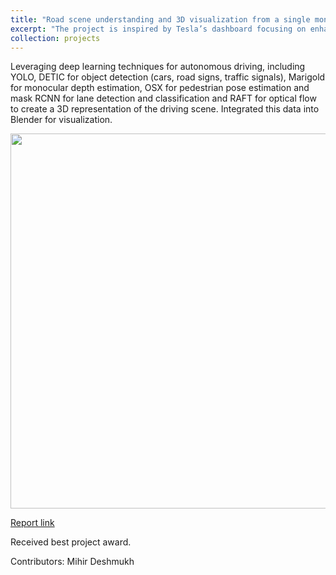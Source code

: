 ```yaml
---
title: "Road scene understanding and 3D visualization from a single monocular camera"
excerpt: "The project is inspired by Tesla’s dashboard focusing on enhancing essential autonomous driving features contributing to the development of safer and more efficient ADAS technologies.<br/><img src='/images/einstein_vision.png' width='400'/>"
collection: projects
---
```


Leveraging deep learning techniques for autonomous driving, including YOLO, DETIC for object detection (cars, road signs, traffic signals), Marigold for monocular depth estimation, OSX for pedestrian pose estimation and mask RCNN for lane detection and classification and RAFT for optical flow to create a 3D representation of the driving scene. Integrated this data into Blender for visualization.

<img src='/images/einstein_vision_structure.png' width='600'/>

[Report link](https://pear.wpi.edu/img/teaching/rbe549/spring2024/studentoutputs/p3ph3/group6.pdf)

Received best project award.

Contributors: Mihir Deshmukh
